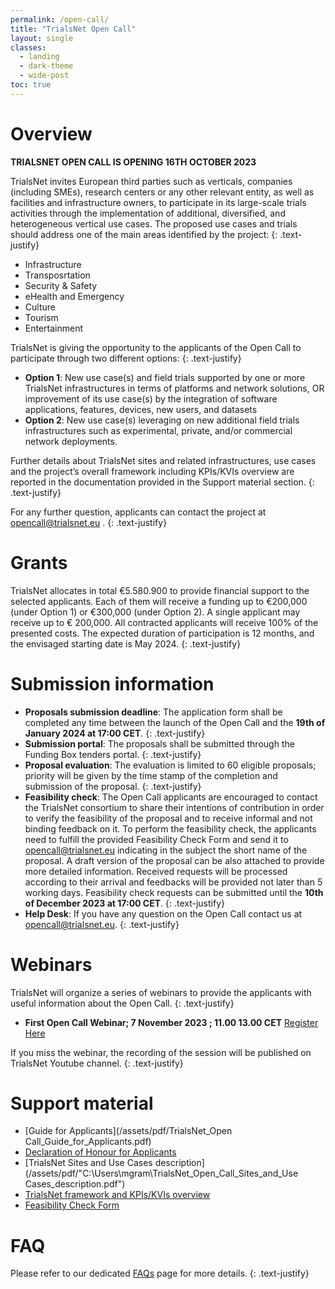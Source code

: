 ```yaml
---
permalink: /open-call/
title: "TrialsNet Open Call"
layout: single
classes:
  - landing
  - dark-theme
  - wide-post
toc: true
---
```

# Overview

**TRIALSNET OPEN CALL IS OPENING 16TH OCTOBER 2023**

TrialsNet invites European third parties such as verticals, companies (including SMEs), research centers or any other relevant entity, as well as facilities and infrastructure owners, to participate in its large-scale trials activities through the implementation of additional, diversified, and heterogeneous vertical use cases. The proposed use cases and trials should address one of the main areas identified by the project:
{: .text-justify}
- Infrastructure
- Transposrtation
- Security & Safety
- eHealth and Emergency
- Culture
- Tourism
- Entertainment

TrialsNet is giving the opportunity to the applicants of the Open Call to participate through two different options:
{: .text-justify}
- **Option 1**: New use case(s) and field trials supported by one or more TrialsNet infrastructures in terms of platforms and network solutions, OR improvement of its use case(s) by the integration of software applications, features, devices, new users, and datasets  
- **Option 2**: New use case(s) leveraging on new additional field trials infrastructures such as experimental, private, and/or commercial network deployments. 

Further details about TrialsNet sites and related infrastructures, use cases and the project’s overall framework including KPIs/KVIs overview are reported in the documentation provided in the Support material section. 
{: .text-justify}

For any further question, applicants can contact the project at [opencall@trialsnet.eu](mailto:opencall@trialsnet.eu) .
{: .text-justify} 
# Grants

TrialsNet allocates in total €5.580.900 to provide financial support to the selected applicants. Each of them will receive a funding up to €200,000 (under Option 1) or €300,000 (under Option 2). A single applicant may receive up to € 200,000. All contracted applicants will receive 100% of the presented costs. The expected duration of participation is 12 months, and the envisaged starting date is May 2024. 
{: .text-justify}
# Submission information 

- **Proposals submission deadline**: The application form shall be completed any time between the launch of the Open Call and the **19th of January 2024 at 17:00 CET**. 
{: .text-justify} 
- **Submission portal**: The proposals shall be submitted through the Funding Box tenders portal. 
{: .text-justify} 
- **Proposal evaluation**: The evaluation is limited to 60 eligible proposals; priority will be given by the time stamp of the completion and submission of the proposal. 
{: .text-justify} 
- **Feasibility check**: The Open Call applicants are encouraged to contact the TrialsNet consortium to share their intentions of contribution in order to verify the feasibility of the proposal and to receive informal and not binding feedback on it. To perform the feasibility check, the applicants need to fulfill the provided Feasibility Check Form and send it to [opencall@trialsnet.eu](mailto:opencall@trialsnet.eu) 
 indicating in the subject the short name of the proposal. A draft version of the proposal can be also attached to provide more detailed information. Received requests will be processed according to their arrival and feedbacks will be provided not later than 5 working days. Feasibility check requests can be submitted until the **10th of December 2023 at 17:00 CET**.
 {: .text-justify} 
- **Help Desk**: If you have any question on the Open Call contact us at [opencall@trialsnet.eu](mailto:opencall@trialsnet.eu). 
{: .text-justify} 

# Webinars

TrialsNet will organize a series of webinars to provide the applicants with useful information about the Open Call.
{: .text-justify}
- **First Open Call Webinar; 7 November 2023 ; 11.00 13.00 CET** [Register Here](https://ec.europa.eu/eusurvey/runner/TrialsNetOpenCallWebinar2023)

If you miss the webinar, the recording of the session will be published on TrialsNet Youtube channel. 
{: .text-justify}
# Support material

- [Guide for Applicants](/assets/pdf/TrialsNet_Open Call_Guide_for_Applicants.pdf) 
- [Declaration of Honour for Applicants](/assets/pdf/TrialsNet_Declaration_of_Honour_for_Applicants.pdf) 
- [TrialsNet Sites and Use Cases description](/assets/pdf/"C:\Users\mgram\TrialsNet_Open_Call_Sites_and_Use Cases_description.pdf") 
- [TrialsNet framework and KPIs/KVIs overview](/assets/pdf/TrialsNet_Open_Call_TrialsNet_framework_and_KPIs-KVIs_overview.pdf) 
- [Feasibility Check Form](#) 

# FAQ

Please refer to our dedicated [FAQs](/open-call-faq/) page for more details.
{: .text-justify}